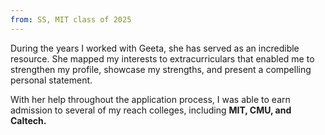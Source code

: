 ```yaml
---
from: SS, MIT class of 2025
---
```

<p>During the years I worked with Geeta, she has served as an incredible resource. She mapped my interests to extracurriculars that enabled me to strengthen my profile, showcase my strengths, and present a compelling personal statement.</p> 
<p>With her help throughout the application process, I was able to earn admission to several of my reach colleges, including <b>MIT, CMU, and Caltech.</b></p>
